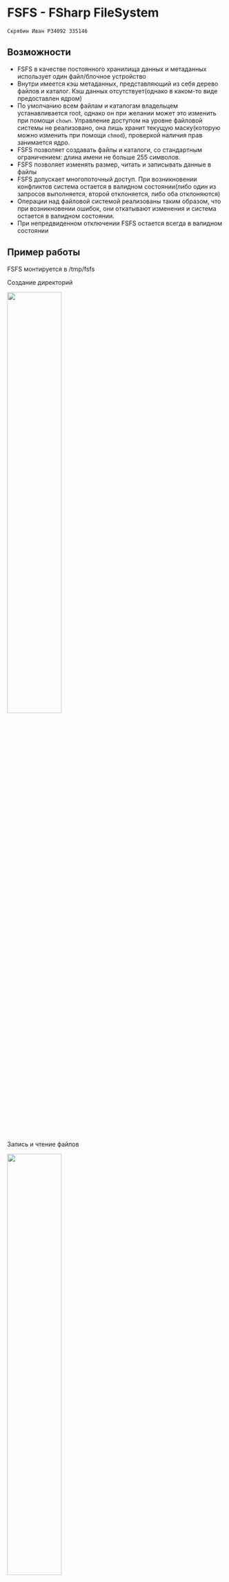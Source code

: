 # FSFS - FSharp FileSystem

`Скрябин Иван P34092 335146`

## Возможности
- FSFS в качестве постоянного хранилища данных и метаданных использует один файл/блочное устройство
- Внутри имеется кэш метаданных, представляющий из себя дерево файлов и каталог. Кэш данных отсутствует(однако в каком-то виде предоставлен ядром)
- По умолчанию всем файлам и каталогам владельцем устанавливается root, однако он при желании может это изменить при помощи `chown`. Управление доступом на уровне файловой системы не реализовано, она лишь хранит текущую маску(которую можно изменить при помощи `chmod`), проверкой наличия прав занимается ядро.
- FSFS позволяет создавать файлы и каталоги, со стандартным ограничением: длина имени не больше 255 символов.
- FSFS позволяет изменять размер, читать и записывать данные в файлы
- FSFS допускает многопоточный доступ. При возникновении конфликтов система остается в валидном состоянии(либо один из запросов выполняется, второй отклоняется, либо оба отклоняются)
- Операции над файловой системой реализованы таким образом, что при возникновении ошибок, они откатывают изменения и система остается в валидном состоянии.
- При непредвиденном отключении FSFS остается всегда в валидном состоянии

## Пример работы
FSFS монтируется в /tmp/fsfs

Создание директорий

<img src="https://github.com/user-attachments/assets/a7af5ac3-8ce2-47fa-888f-41632d2c4097" width=50% height=50%>

Запись и чтение файлов

<img src="https://github.com/user-attachments/assets/3c48e028-3baa-4169-b54b-235b59c137db" width=50% height=50%>


[Здесь](https://github.com/Malevrovich/FSharpFS/tree/main/tests/scripts) находятся скрипты, для тестирования

Один из тестовых сценариев
```bash
dd if=/dev/random of=/tmp/fsfs_test_data bs=4096 count=100

dd if=/tmp/fsfs_test_data of=/tmp/fsfs/small bs=1 count=1
dd if=/tmp/fsfs_test_data of=/tmp/fsfs/small bs=1 count=10
dd if=/tmp/fsfs_test_data of=/tmp/fsfs/small bs=1 count=100
dd if=/tmp/fsfs_test_data of=/tmp/fsfs/small bs=1 count=1000

dd if=/tmp/fsfs_test_data of=/tmp/fsfs_test_cut bs=1 count=1000
cmp /tmp/fsfs/small /tmp/fsfs_test_cut
```
![image](https://github.com/user-attachments/assets/a4b187fe-f18f-4853-8176-12b10717a7e7)

## Как это устроено
### Структура файла
Весь файл(блочное устройство) делится на 3 зоны:
1. Метаданные. Зона разбивается на равные по размеру блоки, в каждом блоке хранится одна из записей - метаданные файла, метаданные директории или расширение метаданных файла(поскольку список блоков данных может быть довольно длинным). [Полная структура](https://github.com/Malevrovich/FSharpFS/blob/main/src/FSharpFS/FileTreePersistence.fs#L14-L36)
```F#
type MetadataDTOBlock =
    | FileDTO of FileMetadataDTO
    | FileExtensionDTO of FileMetadataExtensionDTO
    | DirectoryDTO of DirectoryMetadataDTO
```
2. Строки. Зона разбивается на блоки по 256 байт, в каждом блоке хранится название файла/директории(без пути)
3. Данные. Зона разбивается на блоки по 4096 байт, они предназначены для хранения данных записываемых в файл. Структура метаданных устроена так, что каждый файл ссылается на родительскую директорию, соответственно нет нужды в отдельных блоках хранящих данные о файлах в директории.

### BitmapAllocator
BitmapAllocator - сердце этого проекта. Он используется почти везде.
В частности менеджментом блоков в каждой зоне занимается BitmapAllocator(по одному на каждую зону).

BitmapAllocator - аллокатор, который базируется на битовой маске, в которой 1 означает занятый блок, а 0 - свободный.
В оперативной памяти он представлен классом [BitmapAllocator](https://github.com/Malevrovich/FSharpFS/blob/main/src/FSharpFS/BitmapAllocator.fs#L77), который владеет изменяемым массивом uint64. Аллокатор допускает многопоточный доступ и реализован по принципу lock-free при помощи атомарных операций. Для ускорения работы используются особые битовые операции: поиск первого ненулевого бита и количество ненулевых бит(обе операции на большинстве процессоров представлены одной инструкцией)

Процесс поиска свободных блоков и создание, соответствующих масок, реализован в виде **чистых функций**. Каждый поток обращающийся в аллокатор, считывает текущее состояние и осуществляет на нем поиск и создание масок, затем он атомарными И или ИЛИ пытается применить их к общему состоянию. В случае неудачи, он отбрасывает найденную маску, берет актуальное состояние и начинает процесс поиска и применения заново. Таким образом логика аллокатора отделяется от логики управления изменяемым состоянием.

Помимо того, что BitmapAllocator управляет блоками в зонах, используется в реализации [ObjectPool](https://github.com/Malevrovich/FSharpFS/blob/main/src/FSharpFS/ObjectPool.fs), при помощи которого, в свою очередь, реализован весь многопоточный ввод-вывод(для того, чтобы каждому потоку мог быть предоставлен независимый доступ к файлу)

В хранилище BitmapAllocator представлен сырым массивом бит. За установку значений отвечает [BitmapAllocatorPersister](https://github.com/Malevrovich/FSharpFS/blob/main/src/FSharpFS/BitmapAllocatorPersistence.fs#L12)

### Внутреннее представление

Внутри программы файловая система представлена [в виде дерева файлов и трех вышеописанных зон](https://github.com/Malevrovich/FSharpFS/blob/main/src/FSharpFS/FileSystem.fs#L14-L49), над которыми можно осуществлять операции ввода-вывода и аллокации и освобождения блоков. Это состояние общее для всех потоков

Внутреннее представление дерева отличается от представления в хранилище. 

В хранилище оно спроектировано для оптимального хранения в виде блоков и достижения наибольшей локальности по блокам при изменениях. Например при добавлении файла/каталога в директорию записывается только один блок метаданных, который содержит данные о файле и адресе родительского каталога, сам блок родительского каталога остается неизменным.

Внутреннее представление спроектировано для снижения алгоритмической сложности при поиске соответствуюшего узла. Например каталог содержит в себе ссылки на все дочерние файлы и каталоги. Внутри программы дерево оно реализовано при помощи обычного неизменяемого дерева. В будущем его возможно заменить на неизменияемое дерево префиксов.

### Сериализация

Перевод между представлением в хранилище и представлением в программе реализован "в лоб" в виде чистых функций. 

Интересным моментом является сериализация структур метаданных. Изначально был план воспользоваться механизмом [F# Type Providers](https://learn.microsoft.com/en-us/dotnet/fsharp/tutorials/type-providers/), который позволяет на основе, например JSON схемы, сгенерировать в runtime типы для работы с обьектами. Однако во время изучения темы я нашел очень интересную библиотеку [FsPickler](https://mbraceproject.github.io/FsPickler/). В её основе лежит статья Andrew Kennedy о [pickler combinators](https://www.microsoft.com/en-us/research/wp-content/uploads/2004/01/picklercombinators.pdf). Простыми словами этот подход описан [здесь](https://mbraceproject.github.io/FsPickler/tutorial.html#Picklers-and-Pickler-combinators). Меня привлек данный подход и я принял решение попробовать использовать в проекте именно его. К сожалению сложных типов, требующих явного задания правил сериализации, в проекте не нашлось, и я пользовалься лишь автосгенерированными пиклерами, так и не раскрыв весь потенциал. 

### Компенсирующие транзакции



### Модель выполнения 
